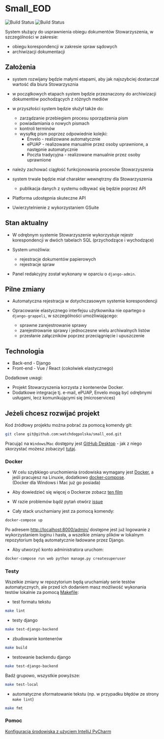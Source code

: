 # Small_EOD
![Build Status](https://github.com/watchdogpolska/small_eod/workflows/Django%20application/badge.svg?branch=dev) ![Build Status](https://github.com/watchdogpolska/small_eod/workflows/YAML%20files/badge.svg?branch=dev)

System służący do usprawnienia obiegu dokumentów Stowarzyszenia, w szczególności w zakresie:

* obiegu korespondencji w zakresie spraw sądowych
* archiwizacji dokumentacji

## Założenia

* system rozwijany będzie małymi etapami, aby jak najszybciej dostarczał wartość dla biura Stowarzysznia
* w początkowych etapach system będzie przeznaczony do archiwizacji dokumentów pochodzących z różnych mediów
* w przyszłości system będzie służył także do:

    * zarządzanie przebiegiem procesu sporządzenia pism
    * powiadamiania o nowych pismach
    * kontroli terminów
    * wysyłkę pism poprzez odpowiednie kolejki:
        * Envelo - realizowane automatycznie
        * ePUAP - realizowane manualnie przez osoby uprawnione, a następnie automatycznie
        * Poczta tradycyjna - realizowane manualnie przez osoby uprawnione

* należy zachować ciągłość funkcjonowania procesów Stowarzyszenia
* system trwale będzie miał charakter wewnętrzny dla Stowarzyszenia
    * publikacja danych z systemu odbywać się będzie poprzez API
* Platforma udostępnia skuteczne API
* Uwierzytelnienie z wykorzystaniem GSuite

## Stan aktualny

* W odrębnym systemie Stowarzyszenie wykorzystuje rejestr korespondencji w dwóch tabelach SQL (przychodzące i wychodzące)

* System umożliwia:

    * rejestracje dokumentów papierowych
    * rejestracje spraw
    
* Panel redakcyjny został wykonany w oparciu o ```django-admin```.

## Pilne zmiany

* Automatyczna rejestracja w dotychczasowym systemie korespondencji
* Opracowanie elastycznego interfejsu użytkownika nie opartego o ```django-grappeli```, w szczególności umożliwiającego:

    * sprawne zarejestrowanie sprawy
    * zarejestrowanie sprawy i jednoczesne wielu archiwalnych listów
    * przesłanie załączników poprzez przeciągnięcie i upuszczenie

 
## Technologia

* Back-end - Django
* Front-end - Vue / React (cokolwiek elastycznego)

Dodatkowe uwagi:

* Projekt Stowarzyszenia korzysta z kontenerów Docker.
* Dodatkowe integracje tj. e-mail, ePUAP, Envelo mogą być odrębnymi usługami, lecz komunikującymi się (microservices)

## Jeżeli chcesz rozwijać projekt

Kod źródłowy projektu można pobrać za pomocą komendy git:
```bash
git clone git@github.com:watchdogpolska/small_eod.git
```
Pracująć na `Windows`/`Mac` dostępny jest [GitHub Desktop](https://desktop.github.com/) - jak z niego skorzystać możesz zobaczyć [tutaj]((/docs/images/githubdesktop.gif)).

### Docker
* W celu szybkiego uruchomienia środowiska wymagany jest [Docker](https://docs.docker.com/install/), a jeśli pracujesz na Linuxie, dodatkowo [docker-compose](https://docs.docker.com/compose/install/). <br>(Docker dla Windows i Mac już go posiada)
* Aby dowiedzieć się więcej o Dockerze zobacz [ten film](https://www.youtube.com/watch?v=P4ZC3cFN0WQ)
* W razie problemów bądź pytań otwórz [issue](https://github.com/watchdogpolska/small_eod/issues)

* Cały stack uruchamiany jest za pomocą komendy:
```bash
docker-compose up
```
Po adresem [http://localhost:8000/admin/](http://localhost:8000/admin/) dostępne jest już logowanie z wykorzystaniem loginu i hasła, a wszelkie zmiany plików w lokalnym repozytorium będą automatycznie ładowane przez Django.

* Aby utworzyć konto administratora uruchom:
```bash
docker-compose run web python manage.py createsuperuser
```

### Testy
Wszelkie zmiany w repozytorium będą uruchamiały serie testów automatycznych, ale przed ich dodaniem masz możliwość wykonania testów lokalnie za pomocą [Makefile](https://en.wikipedia.org/wiki/Makefile):
* test formatu tekstu
```bash
make lint
```
* testy django
```bash
make test-django-backend
```
* zbudowanie kontenerów
```bash
make build
```
* testowanie backendu django
```bash
make test-django-backend
```

Badź grupowo, wszystkie powyższe:
```bash
make test-local
```

* automatyczne sformatowanie tekstu (np. w przypadku błędów ze strony `make lint`)
```bash
make fmt
```

### Pomoc
[Konfiguracja środowiska z użyciem IntelliJ PyCharm](./docs/pycharm/README.MD)
